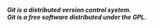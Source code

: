 ***Git is a distributed version control system.***  
***Git is a free software distributed under the GPL.***